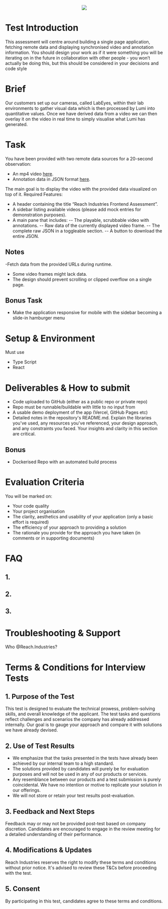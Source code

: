 <p align="center">
<img src=https://via.placeholder.com/150/>
</p>

# Test Introduction

This assessment will centre around building a single page application, fetching remote data and displaying synchronised video and annotation information.
You should design your work as if it were something you will be iterating on in the future in collaboration with other people - you won’t actually be doing this, but this should be considered in your decisions and code style

# Brief

Our customers set up our cameras, called LabEyes, within their lab environments to gather visual data which is then processed by Lumi into quantitative values. Once we have derived data from a video we can then overlay it on the video in real time to simply visualise what Lumi has generated.

# Task

You have been provided with two remote data sources for a 20-second observation:

- An mp4 video [here](https://reach-industries-candidate-tests.s3.eu-west-2.amazonaws.com/FrontendCandidateTest-FINAL.mp4).
- Annotation data in JSON format [here](https://reach-industries-candidate-tests.s3.eu-west-2.amazonaws.com/FrontendCandidateTest-FINAL.json).

The main goal is to display the video with the provided data visualized on top of it.
Required Features:
- A header containing the title “Reach Industries Frontend Assessment”.
- A sidebar listing available videos (please add mock entries for demonstration purposes).
- A main pane that includes:
-- The playable, scrubbable video with annotations.
-- Raw data of the currently displayed video frame.
-- The complete raw JSON in a toggleable section.
-- A button to download the entire JSON.

## Notes
-Fetch data from the provided URLs during runtime.
- Some video frames might lack data.
- The design should prevent scrolling or clipped overflow on a single page.

## Bonus Task

- Make the application responsive for mobile with the sidebar becoming a slide-in hamburger menu

# Setup & Environment

Must use
- Type Script
- React

# Deliverables & How to submit

- Code uploaded to GitHub (either as a public repo or private repo)
- Repo must be runnable/buildable with little to no input from 
- A usable demo deployment of the app (Vercel, GitHub Pages etc)
- Detailed notes in the repository's README.md. Explain the libraries you've used, any resources you've referenced, your design approach, and any constraints you faced. Your insights and clarity in this section are critical.

## Bonus

- Dockerised Repo with an automated build process

# Evaluation Criteria

You will be marked on:
- Your code quality
- Your project organisation
- The clarity, aesthetics and usability of your application (only a basic effort is required)
- The efficiency of your approach to providing a solution
- The rationale you provide for the approach you have taken (in comments or in supporting documents)

# FAQ
## 1. 

## 2. 

## 3.

# Troubleshooting & Support
Who @Reach.Industries?

# Terms & Conditions for Interview Tests

## 1. Purpose of the Test
This test is designed to evaluate the technical prowess, problem-solving skills, and overall knowledge of the applicant. The test tasks and questions reflect challenges and scenarios the company has already addressed internally. Our goal is to gauge your approach and compare it with solutions we have already devised.

## 2. Use of Test Results
- We emphasize that the tasks presented in the tests have already been achieved by our internal team to a high standard.
- The solutions provided by candidates will purely be for evaluation purposes and will not be used in any of our products or services.
- Any resemblance between our products and a test submission is purely coincidental. We have no intention or motive to replicate your solution in our offerings.
- We will not store or retain your test results post-evaluation.

## 3. Feedback and Next Steps
Feedback may or may not be provided post-test based on company discretion. Candidates are encouraged to engage in the review meeting for a detailed understanding of their performance.

## 4. Modifications & Updates
Reach Industries reserves the right to modify these terms and conditions without prior notice. It's advised to review these T&Cs before proceeding with the test.

## 5. Consent
By participating in this test, candidates agree to these terms and conditions.
